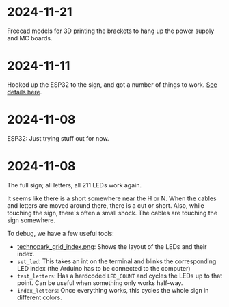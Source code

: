 # 2024-11-21

Freecad models for 3D printing the brackets to hang up the power supply and MC boards.

# 2024-11-11

Hooked up the ESP32 to the sign, and got a number of things to work. [See details here](esp32/notes.md).

# 2024-11-08

ESP32: Just trying stuff out for now.

# 2024-11-08

The full sign; all letters, all 211 LEDs work again.

It seems like there is a short somewhere near the H or N. When the cables and letters are moved around there, there is a cut or short. Also, while touching the sign, there's often a small shock. The cables are touching the sign somewhere.

To debug, we have a few useful tools:

- [technopark_grid_index.png](documentation/technopark_grid_index.png): Shows the layout of the LEDs and their index.
- `set_led`: This takes an int on the terminal and blinks the corresponding LED index (the Arduino has to be connected to the computer)
- `test_letters`: Has a hardcoded `LED_COUNT` and cycles the LEDs up to that point. Can be useful when something only works half-way.
- `index_letters`: Once everything works, this cycles the whole sign in different colors.

